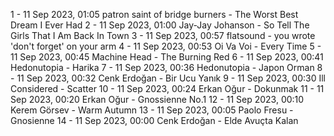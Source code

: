 1 - 11 Sep 2023, 01:05	patron saint of bridge burners - The Worst Best Dream I Ever Had
2 - 11 Sep 2023, 01:00	Jay-Jay Johanson - So Tell The Girls That I Am Back In Town
3 - 11 Sep 2023, 00:57	flatsound - you wrote 'don't forget' on your arm
4 - 11 Sep 2023, 00:53	Oi Va Voi - Every Time
5 - 11 Sep 2023, 00:45	Machine Head - The Burning Red
6 - 11 Sep 2023, 00:41	Hedonutopia - Harika
7 - 11 Sep 2023, 00:36	Hedonutopia - Japon Orman
8 - 11 Sep 2023, 00:32	Cenk Erdoğan - Bir Ucu Yanık
9 - 11 Sep 2023, 00:30	Ill Considered - Scatter
10 - 11 Sep 2023, 00:24	Erkan Oğur - Dokunmak
11 - 11 Sep 2023, 00:20	Erkan Oğur - Gnossienne No.1
12 - 11 Sep 2023, 00:10	Kerem Görsev - Warm Autumn
13 - 11 Sep 2023, 00:05	Paolo Fresu - Gnosienne
14 - 11 Sep 2023, 00:00	Cenk Erdoğan - Elde Avuçta Kalan
